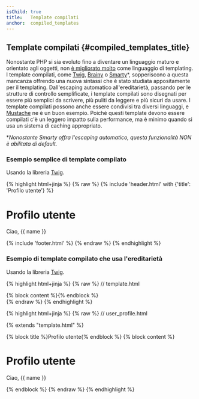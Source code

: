 ```yaml
---
isChild: true
title:   Template compilati
anchor:  compiled_templates
---
```


## Template compilati {#compiled_templates_title}

Nonostante PHP si sia evoluto fino a diventare un linguaggio maturo e orientato
agli oggetti, non [è migliorato molto][article_templating_engines] come
linguaggio di templating. I template compilati, come [Twig], [Brainy] o [Smarty]*,
sopperiscono a questa mancanza offrendo una nuova sintassi che è stato studiata
appositamente per il templating. Dall'escaping automatico all'ereditarietà,
passando per le strutture di controllo semplificate, i template compilati sono
disegnati per essere più semplici da scrivere, più puliti da leggere e più
sicuri da usare. I template compilati possono anche essere condivisi tra diversi
linguaggi, e [Mustache] ne è un buon esempio. Poiché questi template devono
essere compilati c'è un leggero impatto sulla performance, ma è minimo quando si
usa un sistema di caching appropriato.

**Nonostante Smarty offra l'escaping automatico, questa funzionalità NON è
abilitata di default.*

### Esempio semplice di template compilato

Usando la libreria [Twig].

{% highlight html+jinja %}
{% raw %}
{% include 'header.html' with {'title': 'Profilo utente'} %}

<h1>Profilo utente</h1>
<p>Ciao, {{ name }}</p>

{% include 'footer.html' %}
{% endraw %}
{% endhighlight %}

### Esempio di template compilato che usa l'ereditarietà

Usando la libreria [Twig].

{% highlight html+jinja %}
{% raw %}
// template.html

<html>
<head>
    <title>{% block title %}{% endblock %}</title>
</head>
<body>

<main>
    {% block content %}{% endblock %}
</main>

</body>
</html>
{% endraw %}
{% endhighlight %}

{% highlight html+jinja %}
{% raw %}
// user_profile.html

{% extends "template.html" %}

{% block title %}Profilo utente{% endblock %}
{% block content %}
<h1>Profilo utente</h1>
<p>Ciao, {{ name }}</p>
{% endblock %}
{% endraw %}
{% endhighlight %}

[article_templating_engines]: http://fabien.potencier.org/article/34/templating-engines-in-php
[Twig]: http://twig.sensiolabs.org/
[Brainy]: https://github.com/box/brainy
[Smarty]: http://www.smarty.net/
[Mustache]: http://mustache.github.io/
